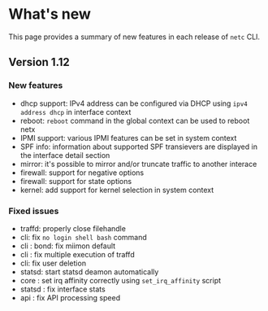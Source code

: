 # What's new

This page provides a summary of new features in each release of `netc` CLI. 

## Version 1.12

### New features

* dhcp support: IPv4 address can be configured via DHCP using `ipv4 address dhcp` in interface context
* reboot: `reboot` command in the global context can be used to reboot netx
* IPMI support: various IPMI features can be set in system context
* SPF info: information about supported SPF transievers are displayed in the interface detail section
* mirror: it's possible to mirror and/or truncate traffic to another interace
* firewall: support for negative options
* firewall: support for state options
* kernel: add support for kernel selection in system context

### Fixed issues

* traffd: properly close filehandle
* cli: fix `no login shell bash` command
* cli : bond: fix miimon default
* cli : fix multiple execution of traffd
* cli: fix user deletion
* statsd: start statsd deamon automatically
* core : set irq affinity correctly using `set_irq_affinity` script
* statsd : fix interface stats
* api : fix API processing speed
